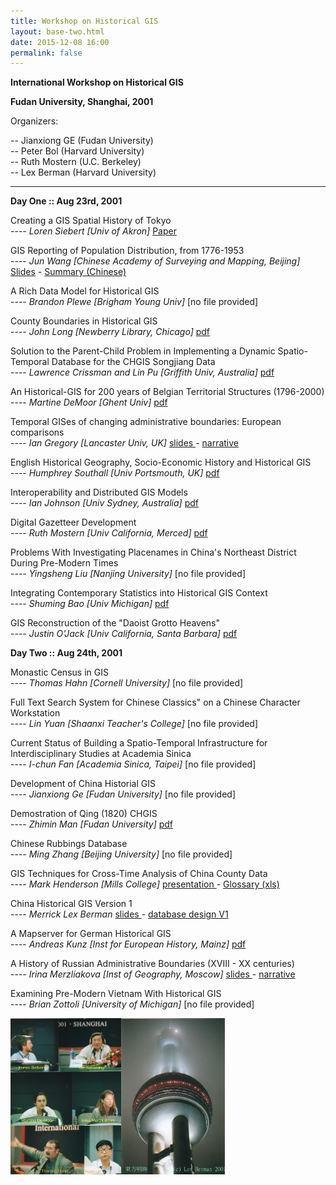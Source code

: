 ```yaml
---
title: Workshop on Historical GIS 
layout: base-two.html
date: 2015-12-08 16:00
permalink: false
---
```

<div class="chunk">
<strong>International Workshop on Historical GIS 
<p />Fudan University, Shanghai, 2001</strong>
<p />

Organizers:<p>
-- Jianxiong GE (Fudan University)
<br>-- Peter Bol</a> (Harvard University)
<br>-- Ruth Mostern</a> (U.C. Berkeley)
<br>-- Lex Berman</a> (Harvard University)
<p>
<hr>
<p>
<strong>Day One :: Aug 23rd, 2001</strong>

<p>
<span class="conger"> Creating a GIS Spatial History of Tokyo</span>
<br>---- <i>Loren Siebert [Univ of Akron] </i> <a href="../../work/docs/papers/Siebert-TokyoVisual.PDF" target="_new">Paper</a>
<p/ > 

<p>
<span class="conger"> GIS Reporting of Population Distribution, from 1776-1953</span>
<br>---- <i>Jun Wang [Chinese Academy of Surveying and Mapping, Beijing] </i> <a href="../../work/docs/papers/wangjun.pdf" target="_new">Slides</a> - <a href="../../work/docs/papers/wangjun_short_gb2312.pdf" target="_new">Summary (Chinese)</a><p />

<p>
<span class="conger"> A Rich Data Model for Historical GIS</span>
<br>---- <i>Brandon Plewe [Brigham Young Univ] </i> [no file provided]
<p/ > 

<p>
<span class="conger"> County Boundaries in Historical GIS</span>
<br>---- <i>John Long [Newberry Library, Chicago]</i>
 <a href='../../work/docs/papers/JohnLong_shanghai.pdf'> pdf</a>    
<p/ >

<p>
<span class="conger"> Solution to the Parent-Child Problem in Implementing a Dynamic Spatio-Temporal Database for the CHGIS Songjiang Data</span>
<br>----  <i> Lawrence Crissman and Lin Pu [Griffith Univ, Australia] </i> <a href='../../work/docs/papers/crissman_paper.pdf'>pdf </a>
<p/ > 

<p>
<span class="conger"> An Historical-GIS for 200 years of Belgian Territorial Structures (1796-2000)</span>
<br>---- <i>Martine DeMoor [Ghent Univ]</i> <a href='../../work/docs/papers/demoor_shanghai.pdf'>pdf </a>    
<p/ > 

<p>
<span class="conger"> Temporal GISes of changing administrative boundaries: European comparisons</span>
<br>---- <i>Ian Gregory [Lancaster Univ, UK]</i> <a href='../../work/docs/papers/Shanghai_gregory.pdf'>slides </a> - <a href='../../work/docs/papers/Shanghai_gregory_Text.pdf'>narrative </a>    
<p/ >

<p>
<span class="conger"> English Historical Geography, Socio-Economic History and Historical GIS </span>
<br>---- <i>Humphrey Southall [Univ Portsmouth, UK]</i> <a href='../../work/docs/papers/southall_shanghai.pdf'>pdf </a>    
<p/ > 

<p>
<span class="conger"> Interoperability and Distributed GIS Models</span>
<br>---- <i>Ian Johnson [Univ Sydney, Australia]</i> <a href='../../work/docs/papers/johnson_shanghai_rev.pdf'>pdf </a>    
<p/ > 

<p>
<span class="conger"> Digital Gazetteer Development </span>
<br>---- <i>Ruth Mostern [Univ California, Merced]</i> <a href='../../work/docs/papers/mostern_shanghai.pdf'>pdf </a>    
<p/ > 

<p>
<span class="conger"> Problems With Investigating Placenames in China's Northeast District During Pre-Modern Times </span>
<br>---- <i>Yingsheng Liu [Nanjing University]</i> [no file provided]   
<p/ > 

<p>
<span class="conger"> Integrating Contemporary Statistics into Historical GIS Context</span>
<br>---- <i>Shuming Bao [Univ Michigan]</i> <a href='../../work/docs/papers/bao_shanghai.pdf'>pdf </a>    
<p/ > 

<p>
<span class="conger"> GIS Reconstruction of the "Daoist Grotto Heavens"</span>
<br>---- <i>Justin O'Jack [Univ California, Santa Barbara] 
</i> <a href='../../work/docs/papers/ojack_daoist.pdf'>pdf </a>    
<p/ > 

<strong>Day Two :: Aug 24th, 2001</strong>

<p>
<span class="conger"> Monastic Census in GIS </span>
<br>---- <i>Thomas Hahn [Cornell University]</i> [no file provided]   
<p/ > 

<p>
<span class="conger"> Full Text Search System for Chinese Classics" on a Chinese Character Workstation </span>
<br>---- <i>Lin Yuan [Shaanxi Teacher's College] </i> [no file provided]   
<p/ >

<p>
<span class="conger"> Current Status of Building a Spatio-Temporal Infrastructure for Interdisciplinary Studies at Academia Sinica </span>
<br>---- <i>I-chun Fan [Academia Sinica, Taipei] </i> [no file provided]  
<p/ >

<p>
<span class="conger"> Development of China Historial GIS </span>
<br>---- <i>Jianxiong Ge [Fudan University] </i> [no file provided]  
<p/ >

<p>
<span class="conger"> Demostration of Qing (1820) CHGIS </span>
<br>---- <i>Zhimin Man [Fudan University] </i> <a href='../../work/docs/papers/man_chgis_demo2001.pdf'>pdf </a>
<p/ >

<p>
<span class="conger"> Chinese Rubbings Database </span>
<br>---- <i>Ming Zhang [Beijing University] </i> [no file provided]  
<p/ >

<p>
<span class="conger"> GIS Techniques for Cross-Time Analysis of China County Data</span>
<br>---- <i>Mark Henderson [Mills College]</i> <a href='../../work/docs/papers/henderson'> presentation </a>
- <a href='../../work/docs/papers/henderson_gloss_10Jan01.xls'>Glossary (xls)</a>      
<p/ > 

<p>
<span class="conger"> China Historical GIS Version 1</span>
<br>---- <i>Merrick Lex Berman</i> <a href='../../work/docs/papers/lex_10aug01.pdf'>slides </a> - <a href='../../work/docs/papers/chgis_dbase_web_0806.pdf'>database design V1 </a>   
<p/ >

<p>
<span class="conger"> A Mapserver for German Historical GIS</span>
<br>----  <i>Andreas Kunz [Inst for European History, Mainz]</i> <a href='../../work/docs/papers/Kunz-GIS.pdf'>pdf </a>    
<p/ >

<p>
<span class="conger"> A History of Russian Administrative Boundaries (XVIII - XX centuries)</span>
<br>---- <i>Irina Merzliakova [Inst of Geography, Moscow] </i> <a href='../../work/docs/papers/merzliakova_shanghai.pdf'>slides </a> - <a href='../../work/docs/papers/karimov_merz.pdf'>narrative </a> 
<p/ >

<p>
<span class="conger"> Examining Pre-Modern Vietnam With Historical GIS </span>
<br>---- <i>Brian Zottoli [University of Michigan] </i> [no file provided]  
<p/ >

</div>

<a href="sh_2001/sh_montage.jpg"><img src="sh_2001/sh_montage.jpg" height="250"></a><a href="sh_2001/sh_tower_md.jpg"><img src="sh_2001/sh_tower_md.jpg" height="250"></a>